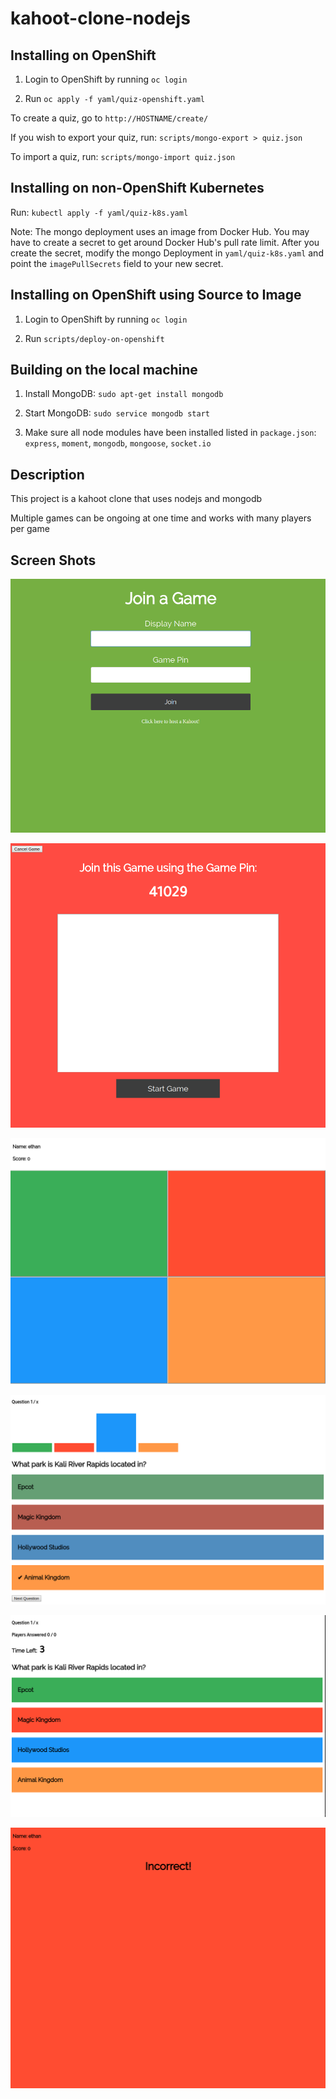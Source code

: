 # kahoot-clone-nodejs

## Installing on OpenShift

1. Login to OpenShift by running `oc login`

1. Run `oc apply -f yaml/quiz-openshift.yaml`

To create a quiz, go to `http://HOSTNAME/create/`

If you wish to export your quiz, run: `scripts/mongo-export > quiz.json`

To import a quiz, run: `scripts/mongo-import quiz.json`


## Installing on non-OpenShift Kubernetes

Run: `kubectl apply -f yaml/quiz-k8s.yaml`

Note: The mongo deployment uses an image from Docker Hub. You may have to create a secret to get around Docker Hub's pull rate limit. After you create the secret, modify the mongo Deployment in `yaml/quiz-k8s.yaml` and point the `imagePullSecrets` field to your new secret.


## Installing on OpenShift using Source to Image

1. Login to OpenShift by running `oc login`

1. Run `scripts/deploy-on-openshift`


## Building on the local machine

1. Install MongoDB: `sudo apt-get install mongodb`

1. Start MongoDB: `sudo service mongodb start`

1. Make sure all node modules have been installed listed in `package.json`: `express`, `moment`, `mongodb`, `mongoose`, `socket.io`


## Description

This project is a kahoot clone that uses nodejs and mongodb

Multiple games can be ongoing at one time and works with many players per game


## Screen Shots

![Player Join](screenshots/join.png)

![Host Lobby](screenshots/hostJoin.png)

![Player](screenshots/player.png)

![Question Results](screenshots/questionResults.png)

![Host Question](screenshots/hostQuestion.png)

![Player Results](screenshots/incorrect.png)
